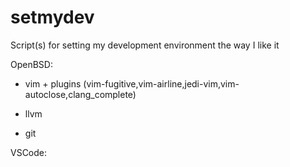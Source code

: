 # setmydev

Script(s) for setting my development environment the way I like it

OpenBSD:
- vim + plugins (vim-fugitive,vim-airline,jedi-vim,vim-autoclose,clang_complete)

- llvm

- git

VSCode: